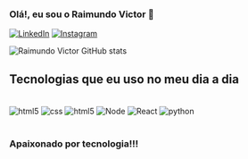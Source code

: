### Olá!, eu sou o Raimundo Victor 👋

[![LinkedIn](https://img.shields.io/badge/LinkedIn-0077B5?style=for-the-badge&logo=linkedin&logoColor=white)](https://www.linkedin.com/in/raimundo-victor-cruz-563897256/)
[![Instagram](https://img.shields.io/badge/Instagram-E4405F?style=for-the-badge&logo=instagram&logoColor=white)](https://www.instagram.com/victor.luis.520/)

![Raimundo Victor GitHub stats](https://github-readme-stats.vercel.app/api?username=RVictorCruz&show_icons=true&theme=dark)

## Tecnologias que eu uso no meu dia a dia

<div style="display: inline_block" ><br/>
    <img align="center" alt="html5" src="https://img.shields.io/badge/HTML5-E34F26?style=for-the-badge&logo=html5&logoColor=white"/>
    <img align="center" alt="css" src="https://img.shields.io/badge/CSS3-1572B6?style=for-the-badge&logo=css3&logoColor=whitee"/>
    <img align="center" alt="html5" src="https://img.shields.io/badge/JavaScript-F7DF1E?style=for-the-badge&logo=javascript&logoColor=black"/>
    <img align="center" alt="Node" src="https://img.shields.io/badge/Node.js-43853D?style=for-the-badge&logo=node.js&logoColor=white"/>
    <img align="center" alt="React" src="https://img.shields.io/badge/React-20232A?style=for-the-badge&logo=react&logoColor=61DAFB"/>
    <img align="center" alt="python" src="https://img.shields.io/badge/Python-3776AB?style=for-the-badge&logo=python&logoColor=white"/>
</div><br/>

### Apaixonado por tecnologia!!!
